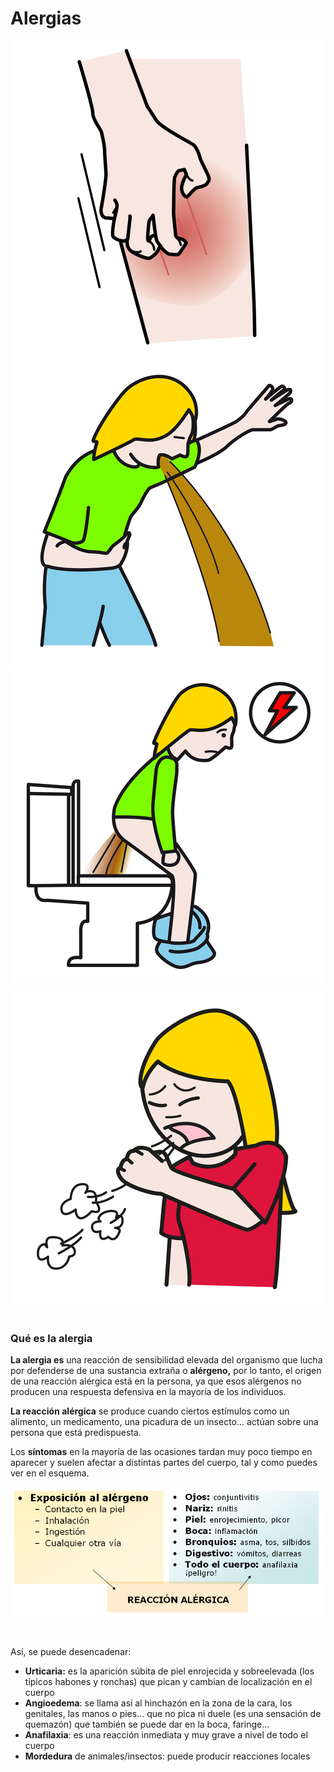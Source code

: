 # Alergias


![](img/picar.png)![](img/vomitar.png)![](img/diarrea.png)

![Fig.3.4. Picor, vomitar, diarrea y toser. Sergio Palao. ARASAAC. CC BY-NC-SA](img/toser.png)
 

### **Qué es la alergia**

**La alergia es** una reacción de sensibilidad elevada del organismo que lucha por defenderse de una sustancia extraña o **alérgeno,** por lo tanto, el origen de una reacción alérgica está en la persona, ya que esos alérgenos no producen una respuesta defensiva en la mayoría de los individuos. 

**La reacción alérgica** se produce cuando ciertos estímulos como un alimento, un medicamento, una picadura de un insecto... actúan sobre una persona que está predispuesta. 

Los **síntomas** en la mayoría de las ocasiones tardan muy poco tiempo en aparecer y suelen afectar a distintas partes del cuerpo, tal y como puedes ver en el esquema.

![Fig.3.5. Esquema interacción proceso alérgico](img/M3_U1_2.png)


 

Así, se puede desencadenar:

*   **Urticaria:** es la aparición súbita de piel enrojecida y sobreelevada (los típicos habones y ronchas) que pican y cambian de localización en el cuerpo
*   **Angioedema**: se llama así al hinchazón en la zona de la cara, los genitales, las manos o pies... que no pica ni duele (es una sensación de quemazón) que también se puede dar en la boca, faringe...
*   **Anafilaxia**: es una reacción inmediata y muy grave a nivel de todo el cuerpo
*   **Mordedura** de animales/insectos: puede producir reacciones locales

